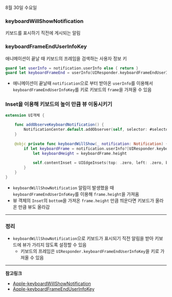 8월 30일 수요일

### keyboardWillShowNotification
키보드를 표시하기 직전에 게시되는 알림

### keyboardFrameEndUserInfoKey
애니메이션이 끝날 때 키보드의 프레임을 검색하는 사용자 정보 키

```swift
guard let userInfo = notification.userInfo else { return }
guard let keyboardFrameEnd = userInfo[UIResponder.keyboardFrameEndUserInfoKey] as? CGRect else { return}
```
- 애니메이션이 끝날때 `notification`으로 부터 받아온 `userInfo`를 이용해서 `keyboardFrameEndUserInfoKey`를 키로 키보드의 `frame`을 가져올 수 있음

### Inset을 이용해 키보드의 높이 만큼 뷰 이동시키기

```swift
extension UI객체 {
    
    func addObserveKeyboardNotification() {
        NotificationCenter.default.addObserver(self, selector: #selector(keyboardWillShow(_:)), name: UIResponder.keyboardWillShowNotification, object: nil)
    }
    
    @objc private func keyboardWillShow(_ notification: Notification) {
        if let keyboardFrame = notification.userInfo?[UIResponder.keyboardFrameEndUserInfoKey] as? CGRect {
            let keyboardHeight = keyboardFrame.height
            
            self.contentInset = UIEdgeInsets(top: .zero, left: .zero, bottom: keyboardHeight, right: .zero)
        }
    }
}
```
- `keyboardWillShowNotification` 알림이 발생했을 때 `keyboardFrameEndUserInfoKey`를 이용해 `frame.height`을 가져옴
- 뷰 객체의 `Inset`의 `bottom`을 가져온 `frame.height` 만큼 띄운다면 키보드가 올라온 만큼 뷰도 올라감

---
### 정리
- `keyboardWillShowNotification`으로 키보드가 표시되기 직전 알림을 받아 키보드에 뷰가 가리지 않도록 설정할 수 있음
    - 키보드의 프레임은 `UIResponder.keyboardFrameEndUserInfoKey`을 키로 가져올 수 있음

---
**참고링크**
- [Apple-keyboardWillShowNotification](https://developer.apple.com/documentation/uikit/uiresponder/1621576-keyboardwillshownotification)
- [Apple-keyboardFrameEndUserInfoKey](https://developer.apple.com/documentation/uikit/uiresponder/1621578-keyboardframeenduserinfokey)
